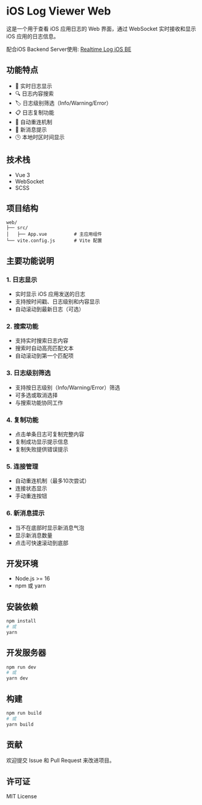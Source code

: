# iOS Log Viewer Web

这是一个用于查看 iOS 应用日志的 Web 界面，通过 WebSocket 实时接收和显示 iOS 应用的日志信息。

配合iOS Backend Server使用: [Realtime Log iOS BE](https://github.com/SerenitySpace/RealtimeLogVieweriOSBE)

## 功能特点

- 📱 实时日志显示
- 🔍 日志内容搜索
- 🏷️ 日志级别筛选（Info/Warning/Error）
- 📋 日志复制功能
- 🔄 自动重连机制
- 📢 新消息提示
- 🕒 本地时区时间显示

## 技术栈

- Vue 3
- WebSocket
- SCSS

## 项目结构

```
web/
├── src/
│   ├── App.vue          # 主应用组件
└── vite.config.js       # Vite 配置
```

## 主要功能说明

### 1. 日志显示
- 实时显示 iOS 应用发送的日志
- 支持按时间戳、日志级别和内容显示
- 自动滚动到最新日志（可选）

### 2. 搜索功能
- 支持实时搜索日志内容
- 搜索时自动高亮匹配文本
- 自动滚动到第一个匹配项

### 3. 日志级别筛选
- 支持按日志级别（Info/Warning/Error）筛选
- 可多选或取消选择
- 与搜索功能协同工作

### 4. 复制功能
- 点击单条日志可复制完整内容
- 复制成功显示提示信息
- 复制失败提供错误提示

### 5. 连接管理
- 自动重连机制（最多10次尝试）
- 连接状态显示
- 手动重连按钮

### 6. 新消息提示
- 当不在底部时显示新消息气泡
- 显示新消息数量
- 点击可快速滚动到底部



## 开发环境

- Node.js >= 16
- npm 或 yarn

## 安装依赖

```bash
npm install
# 或
yarn
```

## 开发服务器

```bash
npm run dev
# 或
yarn dev
```

## 构建

```bash
npm run build
# 或
yarn build
```



## 贡献

欢迎提交 Issue 和 Pull Request 来改进项目。

## 许可证

MIT License 